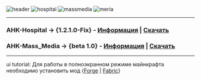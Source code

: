 ![header](https://github.com/Agzes/AHK-FOR-RPM/assets/103037173/97b0f655-a117-42ff-a4b9-9acb4f4d665b)
![hospital](https://github.com/Agzes/AHK-FOR-RPM/assets/103037173/2643bf14-d905-4847-9270-9b284c455680)
![massmedia](https://github.com/Agzes/AHK-FOR-RPM/assets/103037173/eb501f1c-53a0-4d3b-bae0-364451080292)
![meria](https://github.com/Agzes/AHK-FOR-RPM/assets/103037173/e914ddbb-ac44-41bb-bcb6-1f59b05ded5e)

---

### AHK-Hospital -> {1.2.1.0-Fix} - [Информация](https://github.com/Agzes/AHK-FOR-RPM/tree/main/AHK-Hospital) | [Скачать](https://github.com/Agzes/AHK-FOR-RPM/releases/download/Hospital-1.2.1.0-FIX/1.2.1.0-AHK_Hospital_By_Agzes.exe)
### AHK-Mass_Media -> {beta 1.0} -  [Информация](https://github.com/Agzes/AHK-FOR-RPM/tree/main/AHK-Mass_media) | [Скачать](https://github.com/Agzes/AHK-FOR-RPM/releases/download/Mass_media-1.0-beta/BETA-1.0-AHK-Mass-media-by-Agzes.exe)

---

ui tutorial: Для работы в полноэкранном режиме майнкрафта необходимо установить мод {[Forge](https://www.curseforge.com/minecraft/mc-mods/borderless/download/3483843?clckid=fa2172be) | [Fabric](https://www.curseforge.com/minecraft/mc-mods/borderless-mining/download/3033277?clckid=91a62c44)}

